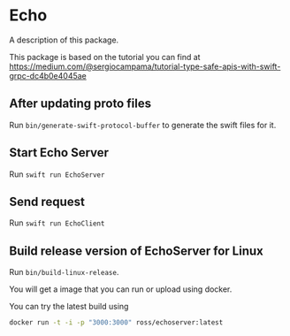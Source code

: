 # Echo

A description of this package.

This package is based on the tutorial you can find at https://medium.com/@sergiocampama/tutorial-type-safe-apis-with-swift-grpc-dc4b0e4045ae

## After updating proto files

Run `bin/generate-swift-protocol-buffer` to generate the swift files for it.

## Start Echo Server

Run `swift run EchoServer`

## Send request

Run `swift run EchoClient`

## Build release version of EchoServer for Linux

Run `bin/build-linux-release`.

You will get a image that you can run or upload using docker.

You can try the latest build using

```bash
docker run -t -i -p "3000:3000" ross/echoserver:latest
```
